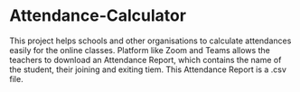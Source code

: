 # Attendance-Calculator
This project helps schools and other organisations to calculate attendances easily for the online classes. Platform like Zoom and Teams allows the teachers to download an Attendance Report, which contains the name of the student, their joining and exiting tiem. This Attendance Report is a .csv file. 
